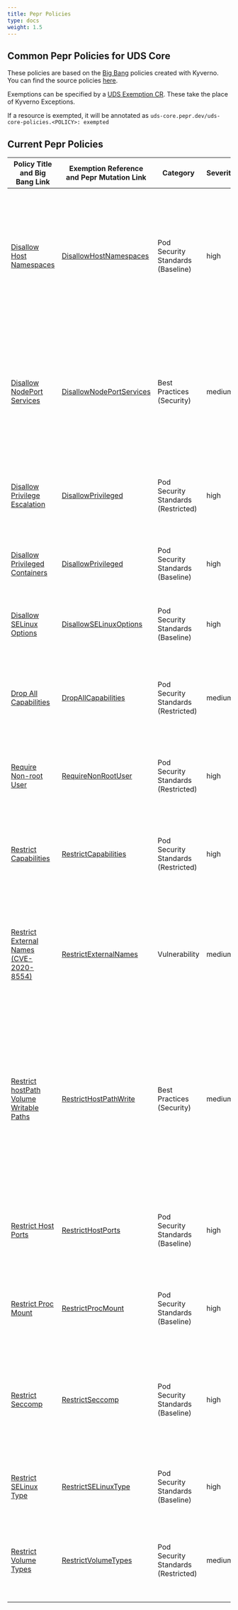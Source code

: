 ```yaml
---
title: Pepr Policies
type: docs
weight: 1.5
---
```


## Common Pepr Policies for UDS Core

These policies are based on the [Big Bang](https://p1.dso.mil/services/big-bang) policies created with Kyverno. You can find the source policies [here](https://repo1.dso.mil/big-bang/product/packages/kyverno-policies).

Exemptions can be specified by a [UDS Exemption CR](https://github.com/defenseunicorns/uds-core/blob/v0.27.0/src/pepr/operator/README.md). These take the place of Kyverno Exceptions.

If a resource is exempted, it will be annotated as `uds-core.pepr.dev/uds-core-policies.<POLICY>: exempted`

## Current Pepr Policies

| Policy Title and Big Bang Link | Exemption Reference and Pepr Mutation Link | Category | Severity | Subject | Description |
|-|-|-|-|-|-|
| [Disallow Host Namespaces](https://repo1.dso.mil/big-bang/product/packages/kyverno-policies/-/blob/main/chart/templates/disallow-host-namespaces.yaml) | [DisallowHostNamespaces](https://github.com/defenseunicorns/uds-core/blob/v0.27.0/src/pepr/policies/networking.ts#L7-L35) | Pod Security Standards (Baseline) | high | Pod | Host namespaces (Process ID namespace, Inter-Process Communication namespace, and network namespace) allow access to shared information and can be used to elevate privileges. Pods should not be allowed access to host namespaces. This policy ensures fields which make use of these host namespaces are set to `false`. |
|[Disallow NodePort Services](https://repo1.dso.mil/big-bang/product/packages/kyverno-policies/-/blob/main/chart/templates/disallow-nodeport-services.yaml) | [DisallowNodePortServices](https://github.com/defenseunicorns/uds-core/blob/v0.27.0/src/pepr/policies/networking.ts#L88-L110) | Best Practices (Security) | medium | Service | A Kubernetes Service of type NodePort uses a host port to receive traffic from any source. A NetworkPolicy cannot be used to control traffic to host ports. Although NodePort Services can be useful, their use must be limited to Services with additional upstream security checks. This policy validates that any new Services do not use the `NodePort` type. |
|[Disallow Privilege Escalation](https://repo1.dso.mil/big-bang/product/packages/kyverno-policies/-/blob/main/chart/templates/disallow-privilege-escalation.yaml) | [DisallowPrivileged](https://github.com/defenseunicorns/uds-core/blob/v0.27.0/src/pepr/policies/security.ts#L14-L75) | Pod Security Standards (Restricted) | high | Pod | Privilege escalation, such as via set-user-ID or set-group-ID file mode, should not be allowed. This policy ensures the `allowPrivilegeEscalation` fields are either undefined or set to `false`. |
|[Disallow Privileged Containers](https://repo1.dso.mil/big-bang/product/packages/kyverno-policies/-/blob/main/chart/templates/disallow-privileged-containers.yaml) | [DisallowPrivileged](https://github.com/defenseunicorns/uds-core/blob/v0.27.0/src/pepr/policies/security.ts#L14-L75) | Pod Security Standards (Baseline) | high | Pod | Privileged mode disables most security mechanisms and must not be allowed. This policy ensures Pods do not call for privileged mode. |
|[Disallow SELinux Options](https://repo1.dso.mil/big-bang/product/packages/kyverno-policies/-/blob/main/chart/templates/disallow-selinux-options.yaml) | [DisallowSELinuxOptions](https://github.com/defenseunicorns/uds-core/blob/v0.27.0/src/pepr/policies/security.ts#L244-L285) | Pod Security Standards (Baseline) | high | Pod | SELinux options can be used to escalate privileges. This policy ensures that the `seLinuxOptions` specified are not used. |
|[Drop All Capabilities](https://repo1.dso.mil/big-bang/product/packages/kyverno-policies/-/blob/main/chart/templates/require-drop-all-capabilities.yaml) | [DropAllCapabilities](https://github.com/defenseunicorns/uds-core/blob/v0.27.0/src/pepr/policies/security.ts#L329-L376) | Pod Security Standards (Restricted) | medium | Pod | Capabilities permit privileged actions without giving full root access. All capabilities should be dropped from a Pod, with only those required added back. This policy ensures that all containers explicitly specify `drop: ["ALL"]`. |
|[Require Non-root User](https://repo1.dso.mil/big-bang/product/packages/kyverno-policies/-/blob/main/chart/templates/require-non-root-user.yaml) | [RequireNonRootUser](https://github.com/defenseunicorns/uds-core/blob/v0.27.0/src/pepr/policies/security.ts#L77-L167) | Pod Security Standards (Restricted) | high | Pod | Following the least privilege principle, containers should not be run as root. This policy ensures containers either have `runAsNonRoot` set to `true` or `runAsUser` > 0. |
|[Restrict Capabilities](https://repo1.dso.mil/big-bang/product/packages/kyverno-policies/-/blob/main/chart/templates/restrict-capabilities.yaml) | [RestrictCapabilities](https://github.com/defenseunicorns/uds-core/blob/v0.27.0/src/pepr/policies/security.ts#L378-L413) | Pod Security Standards (Restricted) | high | Pod | Capabilities permit privileged actions without giving full root access. Adding capabilities beyond the default set must not be allowed. This policy ensures users cannot add additional capabilities beyond the allowed list to a Pod. |
|[Restrict External Names (CVE-2020-8554)](https://repo1.dso.mil/big-bang/product/packages/kyverno-policies/-/blob/main/chart/templates/restrict-external-names.yaml) | [RestrictExternalNames](https://github.com/defenseunicorns/uds-core/blob/v0.27.0/src/pepr/policies/networking.ts#L67-L86) | Vulnerability | medium | Service | Service external names can be used for a MITM attack (CVE-2020-8554). External names can be used by an attacker to point back to localhost or internal IP addresses for exploitation. This policy restricts services using external names to a specified list. |
|[Restrict hostPath Volume Writable Paths](https://repo1.dso.mil/big-bang/product/packages/kyverno-policies/-/blob/main/chart/templates/restrict-host-path-write.yaml) | [RestrictHostPathWrite](https://github.com/defenseunicorns/uds-core/blob/v0.27.0/src/pepr/policies/storage.ts#L54-L92) | Best Practices (Security) | medium | Pod | hostPath volumes consume the underlying node's file system. If hostPath volumes are not universally disabled, they should be required to be read-only. Pods which are allowed to mount hostPath volumes in read/write mode pose a security risk even if confined to a "safe" file system on the host and may escape those confines. This policy checks containers for hostPath volumes and validates they are explicitly mounted in readOnly mode. |
|[Restrict Host Ports](https://repo1.dso.mil/big-bang/product/packages/kyverno-policies/-/blob/main/chart/templates/restrict-host-ports.yaml) | [RestrictHostPorts](https://github.com/defenseunicorns/uds-core/blob/v0.27.0/src/pepr/policies/networking.ts#L37-L65) | Pod Security Standards (Baseline) | high | Pod | Access to host ports allows potential snooping of network traffic and should not be allowed, or at minimum restricted to a known list. This policy ensures only approved ports are defined in container's `hostPort` field. |
|[Restrict Proc Mount](https://repo1.dso.mil/big-bang/product/packages/kyverno-policies/-/blob/main/chart/templates/restrict-proc-mount.yaml) | [RestrictProcMount](https://github.com/defenseunicorns/uds-core/blob/v0.27.0/src/pepr/policies/security.ts#L169-L198) | Pod Security Standards (Baseline) | high | Pod | The default /proc masks are set up to reduce the attack surface. This policy ensures nothing but the specified procMount can be used. By default only "Default" is allowed. |
|[Restrict Seccomp](https://repo1.dso.mil/big-bang/product/packages/kyverno-policies/-/blob/main/chart/templates/restrict-seccomp.yaml) | [RestrictSeccomp](https://github.com/defenseunicorns/uds-core/blob/v0.27.0/src/pepr/policies/security.ts#L200-L242) | Pod Security Standards (Baseline) | high | Pod | The SecComp profile should not be explicitly set to Unconfined. This policy, requiring Kubernetes v1.19 or later, ensures that the `seccompProfile.Type` is undefined or restricted to the values in the allowed list. By default, this is `RuntimeDefault` or `Localhost`. |
|[Restrict SELinux Type](https://repo1.dso.mil/big-bang/product/packages/kyverno-policies/-/blob/main/chart/templates/restrict-selinux-type.yaml) | [RestrictSELinuxType](https://github.com/defenseunicorns/uds-core/blob/v0.27.0/src/pepr/policies/security.ts#L287-L327) | Pod Security Standards (Baseline) | high | Pod | SELinux options can be used to escalate privileges. This policy ensures that the `seLinuxOptions` type field is undefined or restricted to the allowed list. |
|[Restrict Volume Types](https://repo1.dso.mil/big-bang/product/packages/kyverno-policies/-/blob/main/chart/templates/restrict-volume-types.yaml) | [RestrictVolumeTypes](https://github.com/defenseunicorns/uds-core/blob/v0.27.0/src/pepr/policies/storage.ts#L7-L52) | Pod Security Standards (Restricted) | medium | Pod | Volume types, beyond the core set, should be restricted to limit exposure to potential vulnerabilities in Container Storage Interface (CSI) drivers. In addition, HostPath volumes should not be. |
